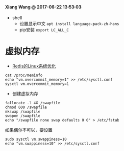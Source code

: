 #### Xiang Wang @ 2017-06-22 13:53:03

* shell
    * 设置显示中文 `apt install language-pack-zh-hans`
    * pip安装   `export LC_ALL_C`
# 虚拟内存
* [Redis的Linux系统优化](https://cachecloud.github.io/2017/02/16/Redis的Linux系统优化/)
```
cat /proc/meminfo
echo "vm.overcommit_memory=1" >> /etc/sysctl.conf
sysctl vm.overcommit_memory=1
```
* 创建虚拟内存
```
fallocate -l 4G /swapfile
chmod 600 /swapfile
mkswap /swapfile
swapon /swapfile
echo "/swapfile none swap defaults 0 0" > /etc/fstab
```
如果偶尔不可以，要设置
```
sudo sysctl vm.swappiness=10
echo "vm.swappiness=10" >> /etc/sysctl.conf
```
